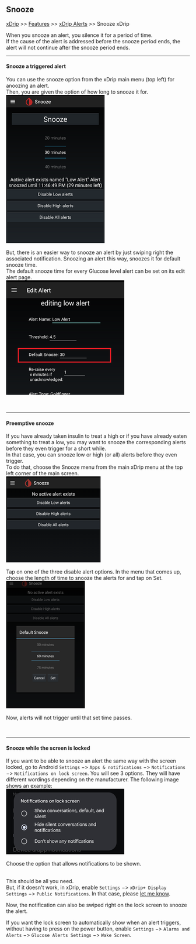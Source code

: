 ## Snooze  
[xDrip](../README.md) >> [Features](./Features_page.md) >> [xDrip Alerts](./Alerts_page.md) >> Snooze xDrip  
  
When you snooze an alert, you silence it for a period of time.    
If the cause of the alert is addressed before the snooze period ends, the alert will not continue after the snooze period ends.  


---  
  
#### **Snooze a triggered alert**  
You can use the snooze option from the xDrip main menu (top left) for anoozing an alert.  
Then, you are given the option of how long to snooze it for.  
![](./Alerts/images/SnoozeFor.png)  

But, there is an easier way to snooze an alert by just swiping right the associated notification.  Snoozing an alert this way, snoozes it for default snooze time.  
The default snooze time for every Glucose level alert can be set on its edit alert page.  
![](./Alerts/images/GLA_DefaultSnooze.png)  
  
<br/>  
  
---  

#### **Preemptive snooze**  
If you have already taken insulin to treat a high or if you have already eaten something to treat a low, you may want to snooze the corresponding alerts before they even trigger for a short while.  
In that case, you can snooze low or high (or all) alerts before they even trigger.  
To do that, choose the Snooze menu from the main xDrip menu at the top left corner of the main screen.  
![](./Alerts/images/SnoozeNoActive.png)  

Tap on one of the three disable alert options.  In the menu that comes up, choose the length of time to snooze the alerts for and tap on Set.  
![](./Alerts/images/PreemptiveSnoozeTime.png)  
  
Now, alerts will not trigger until that set time passes.  
  
<br/>  
  
---  

#### **Snooze while the screen is locked**  
If you want to be able to snooze an alert the same way with the screen locked, go to Android `Settings` &#8722;> `Apps & notifications` &#8722;> `Notifications` &#8722;> `Notifications on lock screen`.  You will see 3 options.  They will have different wordings depending on the manufacturer.  The following image shows an example:  
![](./Alerts/images/NotifOnLockScreen.png)  
  
Choose the option that allows notifications to be shown.  
<br/>  
  
This should be all you need.  
But, if it doesn't work, in xDrip, enable `Settings` &#8722;> `xDrip+ Display Settings` &#8722;> `Public Notifications`.  In that case, please [let me know](./Contact.md).  
  
Now, the notification can also be swiped right on the lock screen to snooze the alert.  
  
If you want the lock screen to automatically show when an alert triggers, without having to press on the power button, enable `Settings` &#8722;> `Alarms and Alerts` &#8722;> `Glucose Alerts Settings` &#8722;> `Wake Screen`.  
   
  
